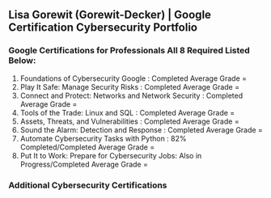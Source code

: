 ## Lisa Gorewit (Gorewit-Decker) | Google Certification Cybersecurity Portfolio
### Google Certifications for Professionals All 8 Required Listed Below:
1. Foundations of Cybersecurity Google : Completed Average Grade = 
2. Play It Safe: Manage Security Risks : Completed Average Grade = 
3. Connect and Protect: Networks and Network Security : Completed Average Grade = 
4. Tools of the Trade: Linux and SQL : Completed Average Grade =
5. Assets, Threats, and Vulnerabilities : Completed Average Grade =
6. Sound the Alarm: Detection and Response : Completed Average Grade =
7. Automate Cybersecurity Tasks with Python : 82% Completed/Completed Average Grade =
8. Put It to Work: Prepare for Cybersecurity Jobs: Also in Progress/Completed Average Grade =


### Additional Cybersecurity Certifications
